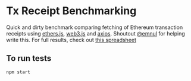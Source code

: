 # Tx Receipt Benchmarking

Quick and dirty benchmark comparing fetching of Ethereum transaction receipts using [ethers.js](https://github.com/ethers-io/ethers.js/), [web3.js](https://github.com/ChainSafe/web3.js) and [axios](https://github.com/axios/axios). Shoutout [@emnul](https://github.com/emnul) for helping write this. For full results, check out [this spreadsheet](https://docs.google.com/spreadsheets/d/1v_JS4XCNDFNHuw-Q1s2VBE4VZ3NIgPliUGP058MCRac/edit?usp=sharing)

## To run tests

`npm start`
